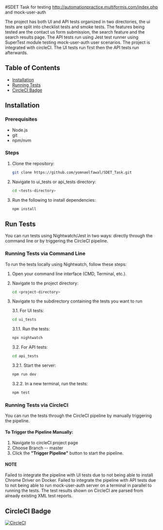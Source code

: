 #SDET Task for testing http://automationpractice.multiformis.com/index.php and mock-user-auth

The project has both UI and API tests organized in two directories, the ui tests are split into checklist tests and smoke tests. The features being tested are the contact us form submission, the search feature and the search results page. The API tests run using Jest test runner using SuperTest module testing mock-user-auth user scenarios.
The project is integrated with circleCI. The UI tests run first then the API tests run afterwards. 

## Table of Contents

- [Installation](#installation)
- [Running Tests](#run-tests)
- [CircleCI Badge](#circleci-badge)

## Installation

### Prerequisites

- Node.js
- git
- npm/nvm

### Steps

1. Clone the repository:
   ```bash
   git clone https://github.com/yomnaelfawal/SDET_Task.git
   ```
2. Navigate to ui_tests or api_tests directory:
   ```bash
   cd <tests-directory>
   ```
3. Run the following to install dependencies:
   ```bash
   npm install
   ```

## Run Tests

You can run tests using Nightwatch/Jest in two ways: directly through the command line or by triggering the CircleCI pipeline.

### Running Tests via Command Line

To run the tests locally using Nightwatch, follow these steps:

1. Open your command line interface (CMD, Terminal, etc.).
2. Navigate to the project directory:
   ```bash
   cd <project-directory>
   ```
3. Navigate to the subdirectory containing the tests you want to run
   
   3.1. For UI tests:
   ```bash
   cd ui_tests
   ```
   3.1.1. Run the tests:
   ```bash
   npx nightwatch
   ```
   3.2. For API tests:
   ```bash
   cd api_tests
   ```
   3.2.1. Start the server:
   ```bash
   npm run dev
   ```
   3.2.2. In a new terminal, run the tests:
   ```bash
   npm test
   ```

### Running Tests via CircleCI

You can run the tests through the CircleCI pipeline by manually triggering the pipeline.

#### To Trigger the Pipeline Manually:

1. Navigate to circleCI project page
2. Choose Branch -- master
3. Click the **"Trigger Pipeline"** button to start the pipeline.

#### NOTE
Failed to integrate the pipeline with UI tests due to not being able to install Chrome Driver on Docker. Failed to integrate the pipeline with API tests due to not being able to run mock-user-auth server on a terminal in parallel to running the tests. The test results shown on CircleCI are parsed from already existing XML test reports. 

## CircleCI Badge

[![CircleCI](https://dl.circleci.com/status-badge/img/gh/yomnaelfawal/SDET_Task/tree/master.svg?style=svg)](https://dl.circleci.com/status-badge/redirect/gh/yomnaelfawal/SDET_Task/tree/master)
